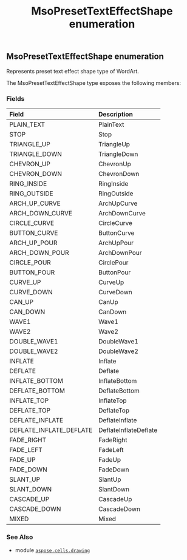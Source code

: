 ﻿---
title: MsoPresetTextEffectShape enumeration
second_title: Aspose.Cells for Python via .NET API References
description: 
type: docs
weight: 1050
url: /aspose.cells.drawing/msopresettexteffectshape/
is_root: false
---

## MsoPresetTextEffectShape enumeration

Represents preset text effect shape type of WordArt.



The MsoPresetTextEffectShape type exposes the following members:

### Fields
| Field | Description |
| :- | :- |
| PLAIN_TEXT | PlainText |
| STOP | Stop |
| TRIANGLE_UP | TriangleUp |
| TRIANGLE_DOWN | TriangleDown |
| CHEVRON_UP | ChevronUp |
| CHEVRON_DOWN | ChevronDown |
| RING_INSIDE | RingInside |
| RING_OUTSIDE | RingOutside |
| ARCH_UP_CURVE | ArchUpCurve |
| ARCH_DOWN_CURVE | ArchDownCurve |
| CIRCLE_CURVE | CircleCurve |
| BUTTON_CURVE | ButtonCurve |
| ARCH_UP_POUR | ArchUpPour |
| ARCH_DOWN_POUR | ArchDownPour |
| CIRCLE_POUR | CirclePour |
| BUTTON_POUR | ButtonPour |
| CURVE_UP | CurveUp |
| CURVE_DOWN | CurveDown |
| CAN_UP | CanUp |
| CAN_DOWN | CanDown |
| WAVE1 | Wave1 |
| WAVE2 | Wave2 |
| DOUBLE_WAVE1 | DoubleWave1 |
| DOUBLE_WAVE2 | DoubleWave2 |
| INFLATE | Inflate |
| DEFLATE | Deflate |
| INFLATE_BOTTOM | InflateBottom |
| DEFLATE_BOTTOM | DeflateBottom |
| INFLATE_TOP | InflateTop |
| DEFLATE_TOP | DeflateTop |
| DEFLATE_INFLATE | DeflateInflate |
| DEFLATE_INFLATE_DEFLATE | DeflateInflateDeflate |
| FADE_RIGHT | FadeRight |
| FADE_LEFT | FadeLeft |
| FADE_UP | FadeUp |
| FADE_DOWN | FadeDown |
| SLANT_UP | SlantUp |
| SLANT_DOWN | SlantDown |
| CASCADE_UP | CascadeUp |
| CASCADE_DOWN | CascadeDown |
| MIXED | Mixed |



### See Also
* module [`aspose.cells.drawing`](..)
